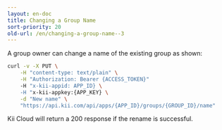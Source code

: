 ```yaml
---
layout: en-doc
title: Changing a Group Name
sort-priority: 20
old-url: /en/changing-a-group-name--3
---
```

A group owner can change a name of the existing group as shown:

```sh
curl -v -X PUT \
    -H "content-type: text/plain" \
    -H "Authorization: Bearer {ACCESS_TOKEN}"
    -H "x-kii-appid: APP_ID} \
    -H "x-kii-appkey:{APP_KEY} \
    -d "New name" \
    "https://api.kii.com/api/apps/{APP_ID}/groups/{GROUP_ID}/name"
```

Kii Cloud will return a 200 response if the rename is successful.
